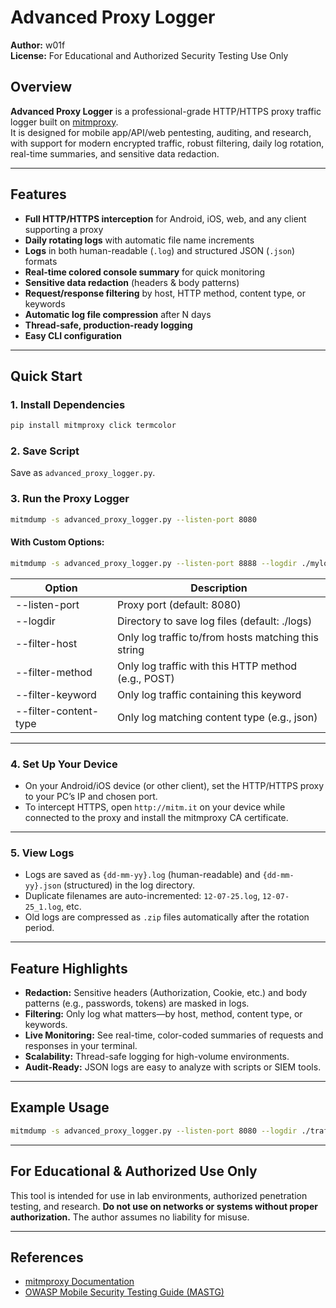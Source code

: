 # Advanced Proxy Logger

**Author:** w01f  
**License:** For Educational and Authorized Security Testing Use Only

## Overview

**Advanced Proxy Logger** is a professional-grade HTTP/HTTPS proxy traffic logger built on [mitmproxy](https://mitmproxy.org/).  
It is designed for mobile app/API/web pentesting, auditing, and research, with support for modern encrypted traffic, robust filtering, daily log rotation, real-time summaries, and sensitive data redaction.

---

## Features

- **Full HTTP/HTTPS interception** for Android, iOS, web, and any client supporting a proxy
- **Daily rotating logs** with automatic file name increments
- **Logs** in both human-readable (`.log`) and structured JSON (`.json`) formats
- **Real-time colored console summary** for quick monitoring
- **Sensitive data redaction** (headers & body patterns)
- **Request/response filtering** by host, HTTP method, content type, or keywords
- **Automatic log file compression** after N days
- **Thread-safe, production-ready logging**
- **Easy CLI configuration**

---

## Quick Start

### 1. **Install Dependencies**

```bash
pip install mitmproxy click termcolor
```

### 2. **Save Script**

Save as `advanced_proxy_logger.py`.

### 3. **Run the Proxy Logger**

```bash
mitmdump -s advanced_proxy_logger.py --listen-port 8080
```

#### **With Custom Options:**

```bash
mitmdump -s advanced_proxy_logger.py --listen-port 8888 --logdir ./mylogs --filter-host myapi.com --filter-method POST
```

| Option                | Description                                         |
| --------------------- | --------------------------------------------------- |
| --listen-port         | Proxy port (default: 8080)                          |
| --logdir              | Directory to save log files (default: ./logs)       |
| --filter-host         | Only log traffic to/from hosts matching this string |
| --filter-method       | Only log traffic with this HTTP method (e.g., POST) |
| --filter-keyword      | Only log traffic containing this keyword            |
| --filter-content-type | Only log matching content type (e.g., json)         |

---

### 4. **Set Up Your Device**

* On your Android/iOS device (or other client), set the HTTP/HTTPS proxy to your PC’s IP and chosen port.
* To intercept HTTPS, open `http://mitm.it` on your device while connected to the proxy and install the mitmproxy CA certificate.

---

### 5. **View Logs**

* Logs are saved as `{dd-mm-yy}.log` (human-readable) and `{dd-mm-yy}.json` (structured) in the log directory.
* Duplicate filenames are auto-incremented: `12-07-25.log`, `12-07-25_1.log`, etc.
* Old logs are compressed as `.zip` files automatically after the rotation period.

---

## **Feature Highlights**

* **Redaction:** Sensitive headers (Authorization, Cookie, etc.) and body patterns (e.g., passwords, tokens) are masked in logs.
* **Filtering:** Only log what matters—by host, method, content type, or keywords.
* **Live Monitoring:** See real-time, color-coded summaries of requests and responses in your terminal.
* **Scalability:** Thread-safe logging for high-volume environments.
* **Audit-Ready:** JSON logs are easy to analyze with scripts or SIEM tools.

---

## Example Usage

```bash
mitmdump -s advanced_proxy_logger.py --listen-port 8080 --logdir ./traffic --filter-host api.example.com --filter-method POST
```

---

## **For Educational & Authorized Use Only**

This tool is intended for use in lab environments, authorized penetration testing, and research.
**Do not use on networks or systems without proper authorization.**
The author assumes no liability for misuse.

---

## References

* [mitmproxy Documentation](https://docs.mitmproxy.org/)
* [OWASP Mobile Security Testing Guide (MASTG)](https://owasp.org/www-project-mobile-security-testing-guide/)
